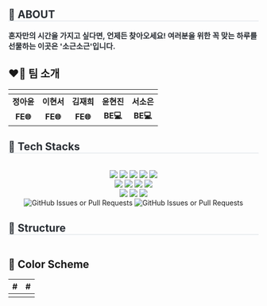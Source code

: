 <div style="text-align: left;"> 
    <h2 style="border-bottom: 1px solid #d8dee4; color: #282d33;"> 🌟 ABOUT </h2>  
    <div style="font-weight: 700; font-size: 15px; text-align: left; color: #282d33;"> 
        혼자만의 시간을 가지고 싶다면, 언제든 찾아오세요!
        여러분을 위한 꼭 맞는 하루를 선물하는 이곳은 '소근소근'입니다.
    </div> 
</div>

## ❤️‍🔥 팀 소개
| ![]() | ![]()| ![]() |   ![]() | ![]() |
| :--: | :--: | :--: | :--: | :--: |
| **정아윤** | **이현서** | **김재희** | **윤현진** | **서소은** |
| **FE🌐**|**FE🌐**|**FE🌐**|**BE💻**|**BE💻**|

<div style="text-align: left;">
    <h2 style="border-bottom: 1px solid #d8dee4; color: #282d33;"> 🔨 Tech Stacks </h2> <br> 
    <div align="center"> 
        <img src="https://img.shields.io/badge/Figma-F24E1E?style=flat&logo=Figma&logoColor=white">
        <img src="https://img.shields.io/badge/Git-F05032?style=flat&logo=Git&logoColor=white">
        <img src="https://img.shields.io/badge/Javascript-F7DF1E?style=flat&logo=Javascript&logoColor=white">
        <img src="https://img.shields.io/badge/Typescript-3178C6?style=flat&logo=Typescript&logoColor=white">
        <img src="https://img.shields.io/badge/React-61DAFB?style=flat&logo=React&logoColor=white">
        <br/>
        <img src="https://img.shields.io/badge/StyledComponents-DB7093?style=flat&logo=StyledComponents&logoColor=white">
        <img src="https://img.shields.io/badge/Eslint-4B32C3?style=flat&logo=Eslint&logoColor=white">
        <img src="https://img.shields.io/badge/MySQL-4479A1?style=flat&logo=MySQL&logoColor=white">
        <img src="https://img.shields.io/badge/Java-007396?style=flat&logo=Java&logoColor=white">
        <br/>
        <img src="https://img.shields.io/badge/amazonwebservices-232F3E?style=flat&logo=amazonwebservices&logoColor=white">
        <img src="https://img.shields.io/badge/springboot-6DB33F?style=flat&logo=springboot&logoColor=white">
        <img src="https://img.shields.io/badge/ubuntu-E95420?style=flat&logo=ubuntu&logoColor=white">
        <br/>
    </div>
    <div align = "center">
        <img alt="GitHub Issues or Pull Requests" src="https://img.shields.io/github/issues-pr/ECC-2024-winter/sogonsogon">
        <img alt="GitHub Issues or Pull Requests" src="https://img.shields.io/github/issues-pr-closed/ECC-2024-winter/sogonsogon">
    </div>
</div>

<div style="text-align: left;">
    <h2 style="border-bottom: 1px solid #d8dee4; color: #282d33;"> 🔗 Structure </h2>
    <div align="center"> 
        <img src="" alt="">
    </div>
</div>

## 🎨 Color Scheme

|#|#|
| :--: | :--: |
|![]()|![]()|
